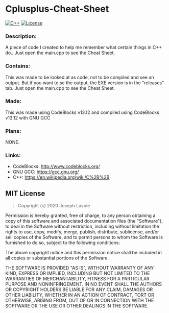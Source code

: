 # Cplusplus-Cheat-Sheet
[![C++](https://img.shields.io/badge/language-C%2B%2B-%23f34b7d.svg?style=plastic)](https://en.wikipedia.org/wiki/C%2B%2B)
[![License](https://img.shields.io/github/license/danielkrupinski/Osiris.svg?style=plastic)](LICENSE)

### Description:
A piece of code I created to help me remember what certain things in C++ do.. Just open the main.cpp to see the Cheat Sheet.

### Contains:
This was made to be looked at as code, not to be compiled and see an output. But if you want to se the output, the EXE version is in the "releases" tab. Just open the main.cpp to see the Cheat Sheet.

### Made:
This was made using CodeBlocks v13.12 and compiled using CodeBlocks v13.12 with GNU GCC

### Plans:
NONE.

### Links:
* CodeBlocks: http://www.codeblocks.org/
* GNU GCC: https://gcc.gnu.org/
* C++: https://en.wikipedia.org/wiki/C%2B%2B

## MIT License

> Copyright (c) 2020 Joseph Lavoie

Permission is hereby granted, free of charge, to any person obtaining a copy
of this software and associated documentation files (the "Software"), to deal
in the Software without restriction, including without limitation the rights
to use, copy, modify, merge, publish, distribute, sublicense, and/or sell
copies of the Software, and to permit persons to whom the Software is
furnished to do so, subject to the following conditions:

The above copyright notice and this permission notice shall be included in all
copies or substantial portions of the Software.

THE SOFTWARE IS PROVIDED "AS IS", WITHOUT WARRANTY OF ANY KIND, EXPRESS OR
IMPLIED, INCLUDING BUT NOT LIMITED TO THE WARRANTIES OF MERCHANTABILITY,
FITNESS FOR A PARTICULAR PURPOSE AND NONINFRINGEMENT. IN NO EVENT SHALL THE
AUTHORS OR COPYRIGHT HOLDERS BE LIABLE FOR ANY CLAIM, DAMAGES OR OTHER
LIABILITY, WHETHER IN AN ACTION OF CONTRACT, TORT OR OTHERWISE, ARISING FROM,
OUT OF OR IN CONNECTION WITH THE SOFTWARE OR THE USE OR OTHER DEALINGS IN THE
SOFTWARE.
